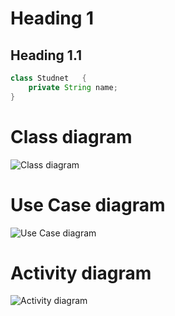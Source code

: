 # Heading 1
## Heading 1.1

```java
class Studnet   {
    private String name;
}
```

# Class diagram
![Class diagram](https://www.planttext.com/api/plantuml/png/R59DQnin4BthLmpq4aFMfBa4YXDYwZWfj0bqRKfEPgAThDMkFf1c7PQslwo7_AJ-XOvsrwrfSf4qysQUtXlfzw_doyGOkRMDKkcRSH1z8gNOS4EmwW8bAE1zWod1mc0TqQgXCA2SGNiRl2F79NVI83IdIk53ueYQGVTzyp7yQ1B3TwL-AZK0AvB4R0OrEOhOmCM5m7_HiajCDkD7vV6RvVBixEHa0gLnTKFidLIFXGjawiiMnpxghQac6Hl1fVTlPzVv0gCJCDRv3e1xtu961wsO1KYqwmKqnb6IU3gL1HDqKlM4ZdFaAgYZRuESpyzbuQqe4KPV4syfvexDve1vYplA71PTDtIc5wH58SkLCFl7OLR_tAyJnLxfT2gURP3XNXEp97jn84FZMxHqD85tK78KCVlqlAeYfTGZutdayPR4wo5BUerbiu4GpIwFjKB6mLTX70FMrCi67Rl0L0qEYg4JWWX_yh7ABiYr5bR6qjePxeqivlUbR3Ttwyzv__JXThswAdEjC5DyH4rmy4NGES_8HbwwR4F8BhvWT7de-ndTFNmb_TyFKllaZq9apcF4BfCgTKckak_v1m00__y30000)


# Use Case diagram
![Use Case diagram](https://www.planttext.com/api/plantuml/png/UhzxlqDnIM9HIMbk3XTNSNPcda9HVd4g5rT9PabEga9eSQg2SoAGSCbCJ2zAp5NWukBIyCbFpypJvD88AirJ22ZAJqujBjPKI2nMq01n33MvIejJaq5wD4BpKlBXAX32GFqA_gKbO3sXpYPSN0wfUIb0-m40003__mC0)

# Activity diagram
![Activity diagram](https://www.planttext.com/api/plantuml/png/V90n3i8m34Ltdy8pGZq0B4K2YOa591QMq9fYqJWeDbISZO4ZSGNS0c8ZoXBd_V_pyxm_IhMGxH9R03snO4vA0CRM4iuguolR3USScXmYxiIfdWUOB8BXCXbkMHgT0aWomfOE1kXhSsH5tm5NFY-AOfYEVfRrsrAn2e9xQZowOpkwO3q4V731y5MuMvNQ96FK50cxb6iTOv3QDKgHXyk_CUJi9qGjdQ4_zy_sDlFCSl8-aVQPkcbVqm4e7V6_UG400F__0m00)
